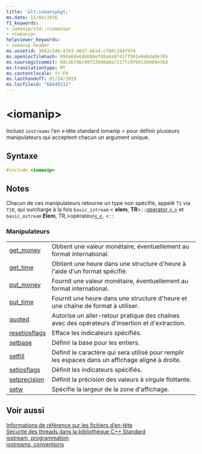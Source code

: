 ```yaml
---
title: '&lt;iomanip&gt;'
ms.date: 11/04/2016
f1_keywords:
- iomanip/std::<iomanip>
- <iomanip>
helpviewer_keywords:
- iomanip header
ms.assetid: 3681c346-4763-4037-bba4-cf0dc3447974
ms.openlocfilehash: b9da0de64bbb0ef48a6a9741ff941e6abda0e705
ms.sourcegitcommit: 0dcab746c49f13946b0a7317fc9769130969e76d
ms.translationtype: MT
ms.contentlocale: fr-FR
ms.lasthandoff: 07/24/2019
ms.locfileid: "68449212"
---
```

# <a name="ltiomanipgt"></a>&lt;iomanip&gt;

Incluez `iostreams` l’en \<-tête standard iomanip > pour définir plusieurs manipulateurs qui acceptent chacun un argument unique.

## <a name="syntax"></a>Syntaxe

```cpp
#include <iomanip>
```

## <a name="remarks"></a>Notes

Chacun de ces manipulateurs retourne un type non spécifié, appelé `T1` via `T10`, qui surcharge à la fois `basic_istream` \< **elem**, **TR**>`::`[operator > >](../standard-library/istream-operators.md#op_gt_gt) et `basic_ostream` **Elem**, TR,>opérateur[< <](../standard-library/ostream-operators.md#op_lt_lt). \<`::`

### <a name="manipulators"></a>Manipulateurs

|||
|-|-|
|[get_money](../standard-library/iomanip-functions.md#iomanip_get_money)|Obtient une valeur monétaire, éventuellement au format international.|
|[get_time](../standard-library/iomanip-functions.md#iomanip_get_time)|Obtient une heure dans une structure d'heure à l'aide d'un format spécifié.|
|[put_money](../standard-library/iomanip-functions.md#iomanip_put_money)|Fournit une valeur monétaire, éventuellement au format international.|
|[put_time](../standard-library/iomanip-functions.md#iomanip_put_time)|Fournit une heure dans une structure d'heure et une chaîne de format à utiliser.|
|[quoted](../standard-library/iomanip-functions.md#quoted)|Autorise un aller-retour pratique des chaînes avec des opérateurs d'insertion et d'extraction.|
|[resetiosflags](../standard-library/iomanip-functions.md#resetiosflags)|Efface les indicateurs spécifiés.|
|[setbase](../standard-library/iomanip-functions.md#setbase)|Définir la base pour les entiers.|
|[setfill](../standard-library/iomanip-functions.md#setfill)|Définit le caractère qui sera utilisé pour remplir les espaces dans un affichage aligné à droite.|
|[setiosflags](../standard-library/iomanip-functions.md#setiosflags)|Définit les indicateurs spécifiés.|
|[setprecision](../standard-library/iomanip-functions.md#setprecision)|Définit la précision des valeurs à virgule flottante.|
|[setw](../standard-library/iomanip-functions.md#setw)|Spécifie la largeur de la zone d'affichage.|

## <a name="see-also"></a>Voir aussi

[Informations de référence sur les fichiers d’en-tête](../standard-library/cpp-standard-library-header-files.md)\
[Sécurité des threads dans la bibliothèque C++ Standard](../standard-library/thread-safety-in-the-cpp-standard-library.md)\
[iostream, programmation](../standard-library/iostream-programming.md)\
[iostreams, conventions](../standard-library/iostreams-conventions.md)
